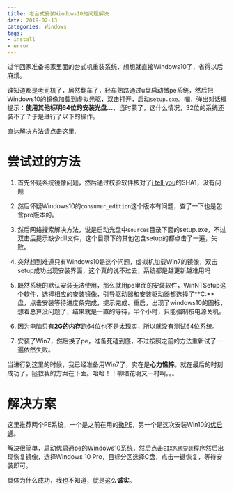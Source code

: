 ```yaml
---
title: 老台式安装Windows10的问题解决
date: 2019-02-13
categories: Windows
tags:
- install
- error
---
```


过年回家准备把家里面的台式机重装系统，想想就直接Windows10了，省得以后麻烦。

谁知道都是老司机了，居然翻车了，轻车熟路通过u盘启动微pe系统，然后把Windows10的镜像加载到虚拟光驱，双击打开，启动`setup.exe`。嘣，弹出对话框提示：**使用其他标明64位的安装光盘...**，当时蒙了，这什么情况，32位的系统还装不了？于是进行了以下的操作。

<!--more-->

直达解决方法请点击[这里](#anchor).

# 尝试过的方法

1. 首先怀疑系统镜像问题，然后通过校验软件核对了[i tell you](https://msdn.itellyou.cn/)的SHA1，没有问题

2. 然后怀疑Windows10的`consumer_edition`这个版本有问题，查了一下也是包含pro版本的。

3. 然后网络搜索解决方法，说是启动光盘中`sources`目录下面的setup.exe，不过双击后提示缺少dll文件，这个目录下的其他包含setup的都点击了一遍，失败。

4. 突然想到难道只有Windows10是这个问题，虚拟机加载Win7的镜像，双击setup成功出现安装界面，这个真的说不过去，系统都是越更新越难用吗

5. 既然系统的默认安装无法使用，那么就用pe里面的安装软件，WinNTSetup这个软件，选择相应的安装镜像，引导驱动器和安装驱动器都选择了**C:**盘，点击安装等待进度条完成，提示完成、重启，出现了windows10的图标，想着总算没问题了，结果就是一直的等待，半个小时，只能强制按电源关机。

6. 因为电脑只有**2G的内存**跑64位也不是太现实，所以就没有测试64位系统。

7. 安装了Win7，然后换了pe，准备死磕到底，不过按照之前的方法重新试了一遍依然失败。

当进行到这里的时候，我已经准备用Win7了，实在是**心力憔悴**。就在最后的时刻成功了。拯救我的方案在下面。哈哈！！柳暗花明又一村啊。。。

<span id="anchor"></span>

# 解决方案

这里推荐两个PE系统，一个是之前在用的[微PE](http://www.wepe.com.cn/)，另一个是这次安装Win10的[优启通](https://www.itsk.com/thread-392998-1-1.html)。

解决很简单，启动优启通pe的Windows10系统，然后点击`EIX系统安装`程序然后出现恢复镜像，选择Windows 10 Pro，目标分区选择C盘，点击一键恢复，等待安装即可。

具体为什么成功，我也不知道，就是这么**诚实**。